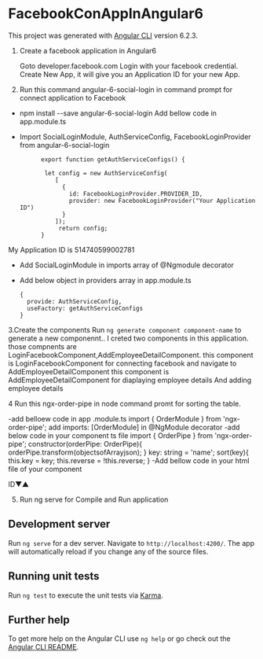 # FacebookConAppInAngular6

This project was generated with [Angular CLI](https://github.com/angular/angular-cli) version 6.2.3.

1. Create a facebook application in Angular6

    Goto developer.facebook.com
    Login with your facebook credential.
    Create New App, it will give you an Application ID for your new App.    
2. Run this command  angular-6-social-login in command prompt for connect application to Facebook
  - npm install --save angular-6-social-login 
  Add bellow code in app.module.ts
  - Import SocialLoginModule, AuthServiceConfig, FacebookLoginProvider from angular-6-social-login 
             
              export function getAuthServiceConfigs() {

               let config = new AuthServiceConfig(
                  [
                    {
                      id: FacebookLoginProvider.PROVIDER_ID,
                      provider: new FacebookLoginProvider("Your Application ID")
                    }
                  ]);
                   return config;
              }
              
   My  Application ID  is 514740599002781
  - Add SocialLoginModule in imports array of @Ngmodule decorator
  - Add below object in providers array in app.module.ts
    
        {
          provide: AuthServiceConfig,
          useFactory: getAuthServiceConfigs
        }
        
 3.Create the components
     Run `ng generate component component-name` to generate a new componennt..
       I creted two components in this application.
       those compnents are LoginFacebookComponent,AddEmployeeDetailComponent.
       this component is LoginFacebookComponent for connecting facebook and navigate to AddEmployeeDetailComponent
       this component is AddEmployeeDetailComponent for diaplaying employee details And adding employee details
    
 4 Run  this ngx-order-pipe in node command promt for sorting the table.
 
   -add belloew code in app .module.ts
   import { OrderModule } from 'ngx-order-pipe';
   add imports: [OrderModule] in @NgModule decorator
   -add below code in your component ts file
   import { OrderPipe } from 'ngx-order-pipe';
   constructor(orderPipe: OrderPipe){
   orderPipe.transform(objectsofArrayjson);
  }
  key: string = 'name';
    sort(key){
       this.key = key;
       this.reverse = !this.reverse;
     }
  -Add bellow code in your html file of your component
  <th [class.active]="order === 'key'"
    (click)="setOrder('key')">ID<span [hidden]="reverse">▼</span
        ><span [hidden]="!reverse">▲</span></th>
   <tr *ngFor = "objects | orderBy: order:reverse:'case-insensitive'"></tr>
          
 5. Run ng serve for Compile and Run application

## Development server

Run `ng serve` for a dev server. Navigate to `http://localhost:4200/`. The app will automatically reload if you change any of the source files.

## Running unit tests

Run `ng test` to execute the unit tests via [Karma](https://karma-runner.github.io).

## Further help

To get more help on the Angular CLI use `ng help` or go check out the [Angular CLI README](https://github.com/angular/angular-cli/blob/master/README.md).
